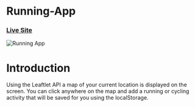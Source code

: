 # Running-App

### [Live Site](https://running-app-aa.netlify.app/)

![Running App](https://i.postimg.cc/J4D2g6zQ/mapty.png)

# Introduction

Using the Leaftlet API a map of your current location is displayed on the
screen. You can click anywhere on the map and add a running or cycling activity
that will be saved for you using the localStorage.
